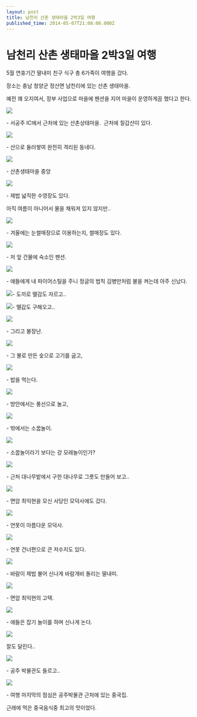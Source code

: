 ```yaml
---
layout: post
title: 남천리 산촌 생태마을 2박3일 여행
published_time: 2014-05-07T21:08:00.000Z
---
```


# 남천리 산촌 생태마을 2박3일 여행


5월 연휴기간 딸내미 친구 식구 총 6가족이 여행을 갔다.

장소는 충남 청양군 정산면 남천리에 있는 산촌 생태마을.

예전 꽤 오지여서, 정부 사업으로 마을에 펜션을 지어 마을이 운영하게끔 했다고 한다.

![](../pds/201406/10/80/a0109780_5396ffe67ab23.png)

\- 서공주 IC에서 근처에 있는 산촌상태마을.  근처에 칠갑산이 있다.

![](../600x0/http/pds26.egloos.com/pds/201406/10/80/a0109780_5396ffe750b57.png)

\- 산으로 둘러쌓여 완전히 격리된 동네다.

![](../pds/201406/10/80/a0109780_5396feb3c75a9.jpg)

\- 산촌생태마을 중앙

![](../pds/201406/10/80/a0109780_5396feb34e421.jpg)

\- 제법 넓직한 수영장도 있다.

아직 여름이 아니어서 물을 채워져 있지 않지만..

![](../pds/201406/10/80/a0109780_5396febc4af59.jpg)

\- 겨울에는 눈썰매장으로 이용하는지, 썰매장도 있다.

![](../pds/201406/10/80/a0109780_5396febce4bd8.jpg)

\- 저 앞 건물에 숙소인 펜션.

![](../pds/201406/10/80/a0109780_5396febd5ff66.jpg)

\- 애들에게 내 파이어스틸을 주니 정글의 법칙 김병만처럼 불을 켜는데 아주 신났다.

![](../pds/201406/10/80/a0109780_5396fec8cc019.jpg)\- 도끼로 땔감도 자르고..

![](../pds/201406/10/80/a0109780_5396fec9d25e4.jpg)\- 땔감도 구해오고..

![](../pds/201406/10/80/a0109780_5396febea8746.jpg)

\- 그리고 불장난.

![](../pds/201406/10/80/a0109780_5396febf242b1.jpg)

\- 그 불로 만든 숯으로 고기를 굽고,

![](../pds/201406/10/80/a0109780_5396fec02bfd8.jpg)

\- 밥을 먹는다.

![](../pds/201406/10/80/a0109780_5396feca3f951.jpg)

\- 방안에서는 풍선으로 놀고,

![](../pds/201406/10/80/a0109780_5396fecb37914.jpg)

\- 밖에서는 소꿉놀이.

![](../pds/201406/10/80/a0109780_5396fecae8598.jpg)

\- 소꿉놀이라기 보다는 걍 모래놀이인가?

![](../pds/201406/10/80/a0109780_5396fecc49280.jpg)

\- 근처 대나무밭에서 구한 대나무로 그릇도 만들어 보고..

![](../pds/201406/10/80/a0109780_5396fea5e63ad.jpg)

\- 면암 최익현을 모신 사당인 모덕사에도 갔다.

![](../pds/201406/10/80/a0109780_5396fea3a3d6a.jpg)

\- 연못이 아름다운 모덕사.

![](../pds/201406/10/80/a0109780_5396fea3e549d.jpg)

\- 연못 건너편으로 큰 저수지도 있다.

![](../pds/201406/10/80/a0109780_5396fea54c346.jpg)

\- 바람이 제법 불어 신나게 바람개비 돌리는 딸내미.

![](../pds/201406/10/80/a0109780_5396fea61c240.jpg)

\- 면암 최익현의 고택.

![](../pds/201406/10/80/a0109780_5396feb14ec7e.jpg)

\- 애들은 잡기 놀이를 하며 신나게 논다.

![](../pds/201406/10/80/a0109780_5396feb2bd168.jpg)

잘도 달린다..

![](../pds/201406/10/80/a0109780_5396feccdd14b.jpg)

\- 공주 박물관도 들르고..

![](../pds/201406/10/80/a0109780_5396fecd49e5d.jpg)

\- 여행 마지막의 점심은 공주박물관 근처에 있는 중국집.

근래에 먹은 중국음식중 최고의 맛이었다.

